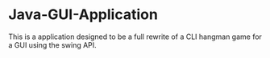 # Java-GUI-Application
This is a application designed to be a full rewrite of a CLI hangman game for a GUI using the swing API.
